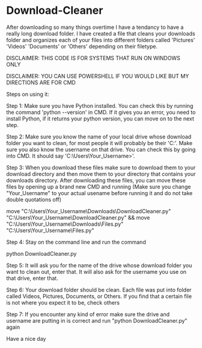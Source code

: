 # Download-Cleaner
After downloading so many things overtime I have a tendancy to have a really long download folder. I have created a file that cleans your downloads folder and organizes each of your files into different folders called 'Pictures' 'Videos' 'Documents' or 'Others' depending on their filetype.

DISCLAIMER: THIS CODE IS FOR SYSTEMS THAT RUN ON WINDOWS ONLY

DISCLAIMER: YOU CAN USE POWERSHELL IF YOU WOULD LIKE BUT MY DIRECTIONS ARE FOR CMD

Steps on using it:

Step 1: Make sure you have Python installed. You can check this by running the command 'python --version' in CMD. If it gives you an error, you need to install Python, if it returns your python version, you can move on to the next step.


Step 2: Make sure you know the name of your local drive whose download folder you want to clean, for most people it will probably be their 'C:'. Make sure you also know the username on that drive. You can check this by going into CMD. It should say 'C:\Users\Your_Username>'.


Step 3: When you download these files make sure to download them to your download directory and then move them to your directory that contains your downloads directory. After downloading these files, you can move these files by opening up a brand new CMD and running (Make sure you change "Your_Username" to your actual usename before running it and do not take double quotations off)

move "C:\Users\Your_Username\Downloads\DownloadCleaner.py" "C:\Users\Your_Username\DownloadCleaner.py" && move "C:\Users\Your_Username\Downloads\Files.py" "C:\Users\Your_Username\Files.py"


Step 4: Stay on the command line and run the command

python DownloadCleaner.py


Step 5: It will ask you for the name of the drive whose download folder you want to clean out, enter that. It will also ask for the username you use on that drive, enter that.


Step 6: Your download folder should be clean. Each file was put into folder called Videos, Pictures, Documents, or Others. If you find that a certain file is not where you expect it to be, check others


Step 7: If you encounter any kind of error make sure the drive and username are putting in is correct and run "python DownloadCleaner.py" again


Have a nice day
